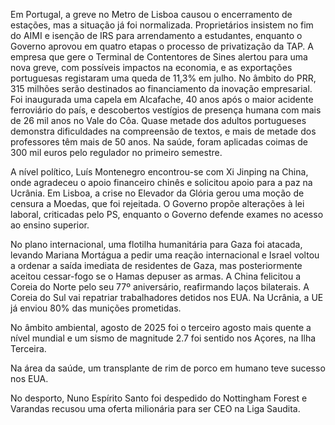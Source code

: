 Em Portugal, a greve no Metro de Lisboa causou o encerramento de estações, mas a situação já foi normalizada. Proprietários insistem no fim do AIMI e isenção de IRS para arrendamento a estudantes, enquanto o Governo aprovou em quatro etapas o processo de privatização da TAP. A empresa que gere o Terminal de Contentores de Sines alertou para uma nova greve, com possíveis impactos na economia, e as exportações portuguesas registaram uma queda de 11,3% em julho. No âmbito do PRR, 315 milhões serão destinados ao financiamento da inovação empresarial. Foi inaugurada uma capela em Alcafache, 40 anos após o maior acidente ferroviário do país, e descobertos vestígios de presença humana com mais de 26 mil anos no Vale do Côa. Quase metade dos adultos portugueses demonstra dificuldades na compreensão de textos, e mais de metade dos professores têm mais de 50 anos. Na saúde, foram aplicadas coimas de 300 mil euros pelo regulador no primeiro semestre.

A nível político, Luís Montenegro encontrou-se com Xi Jinping na China, onde agradeceu o apoio financeiro chinês e solicitou apoio para a paz na Ucrânia. Em Lisboa, a crise no Elevador da Glória gerou uma moção de censura a Moedas, que foi rejeitada. O Governo propõe alterações à lei laboral, criticadas pelo PS, enquanto o Governo defende exames no acesso ao ensino superior.

No plano internacional, uma flotilha humanitária para Gaza foi atacada, levando Mariana Mortágua a pedir uma reação internacional e Israel voltou a ordenar a saída imediata de residentes de Gaza, mas posteriormente aceitou cessar-fogo se o Hamas depuser as armas. A China felicitou a Coreia do Norte pelo seu 77º aniversário, reafirmando laços bilaterais. A Coreia do Sul vai repatriar trabalhadores detidos nos EUA. Na Ucrânia, a UE já enviou 80% das munições prometidas.

No âmbito ambiental, agosto de 2025 foi o terceiro agosto mais quente a nível mundial e um sismo de magnitude 2.7 foi sentido nos Açores, na Ilha Terceira.

Na área da saúde, um transplante de rim de porco em humano teve sucesso nos EUA.

No desporto, Nuno Espírito Santo foi despedido do Nottingham Forest e Varandas recusou uma oferta milionária para ser CEO na Liga Saudita.